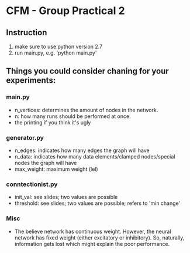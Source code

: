 # CFM - Group Practical 2

## Instruction
1. make sure to use python version 2.7
1. run main.py, e.g. 'python main.py'

## Things you could consider chaning for your experiments:
### main.py
* n_vertices: determines the amount of nodes in the network. 
* n: how many runs should be performed at once.
* the printing if you think it's ugly

### generator.py 
* n_edges: indicates how many edges the graph will have
* n_data: indicates how many data elements/clamped nodes/special nodes the graph will have
* max_weight: maximum weight (lel)

### conntectionist.py
* init_val: see slides; two values are possible
* threshold: see slides; two values are possible; refers to 'min change'

### Misc
* The believe network has continuous weight. However, the neural network has fixed weight (either excitatory or inhibitory). So, naturally, information gets lost which might explain the poor performance.
